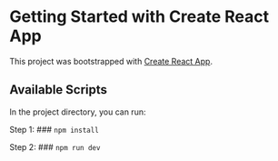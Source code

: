 # Getting Started with Create React App

This project was bootstrapped with [Create React App](https://github.com/facebook/create-react-app).

## Available Scripts

In the project directory, you can run:

Step 1: ### `npm install`

Step 2: ### `npm run dev`

